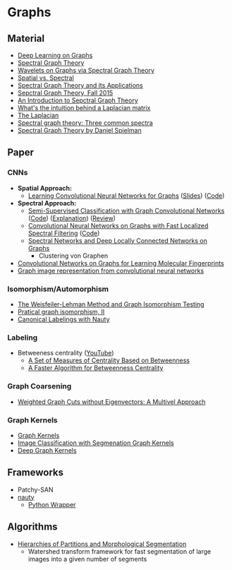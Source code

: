 # Graphs

## Material

* [Deep Learning on
  Graphs](https://figshare.com/articles/Deep_Learning_on_Graphs/4491686)
* [Spectral Graph Theory](http://www.math.ucsd.edu/~fan/research/revised.html)
* [Wavelets on Graphs via Spectral Graph
  Theory](https://arxiv.org/pdf/0912.3848.pdf)
* [Spatial vs.
  Spectral](https://www.quora.com/How-do-I-generalize-convolution-of-neural-networks-to-graphs)
* [Spectral Graph Theory and its
  Applications](http://www.cs.yale.edu/homes/spielman/sgta/SpectTut.pdf)
* [Sepctral Graph Theory, Fall
  2015](http://www.cs.yale.edu/homes/spielman/561/)
* [An Introduction to Sepctral Graph
  Theory](http://math.uchicago.edu/~may/REU2012/REUPapers/JiangJ.pdf)
* [What's the intuition behind a Laplacian
  matrix](https://www.quora.com/Graph-Theory-Whats-the-intuition-behind-a-Laplacian-matrix)
* [The Laplacian](http://www.cs.yale.edu/homes/spielman/561/2009/lect02-09.pdf)
* [Spectral graph theory: Three common 
  spectra](https://pdfs.semanticscholar.org/c1f1/c063b8d2b2678d6ba961f2f4c236923103d4.pdf)
* [Spectral Graph Theory by Daniel 
  Spielman](https://pdfs.semanticscholar.org/3265/e606639c89e64e5cac5e32dd3e9081b387be.pdf)

## Paper

### CNNs

* **Spatial Approach:**
  * [Learning Convolutional Neural Networks for
    Graphs](https://arxiv.org/pdf/1605.05273.pdf)
  ([Slides](http://www.matlog.net/icml2016_slides.pdf))
  ([Code](http://patchy.neclab.eu))
* **Spectral Approach:**
  * [Semi-Supervised Classification with Graph Convolutional
  Networks](https://arxiv.org/pdf/1609.02907v3.pdf)
  ([Code](https://github.com/tkipf/gcn))
  ([Explanation](http://tkipf.github.io/graph-convolutional-networks/))
  ([Review](http://www.inference.vc/how-powerful-are-graph-convolutions-review-of-kipf-welling-2016-2/))
  * [Convolutional Neural Networks on Graphs with Fast Localized
    Spectral Filtering](https://arxiv.org/pdf/1606.09375.pdf)
    ([Code](https://github.com/mdeff/cnn_graph))
  * [Spectral Networks and Deep Locally Connected Networks on
    Graphs](https://arxiv.org/pdf/1312.6203v3.pdf)
    * Clustering von Graphen
* [Convolutional Networks on Graphs for Learning Molecular
  Fingerprints](https://hips.seas.harvard.edu/files/duvenaud-graphs-nips-2015.pdf)
* [Graph image representation from convolutional neural
  networks](https://www.google.ch/patents/US9418458)

### Isomorphism/Automorphism

* [The Weisfeiler-Lehman Method and Graph Isomorphism Testing](https://arxiv.org/pdf/1101.5211v1.pdf)
* [Pratical graph isomorphism, II](https://arxiv.org/pdf/1301.1493v1.pdf)
* [Canonical Labelings with
  Nauty](https://computationalcombinatorics.wordpress.com/2012/09/20/canonical-labelings-with-nauty/)

### Labeling

* Betweeness centrality
  ([YouTube](https://www.youtube.com/watch?v=6V_-xWvpMFk))
  * [A Set of Measures of Centrality Based on 
    Betweenness](http://moreno.ss.uci.edu/23.pdf)
  * [A Faster Algorithm for Betweenness 
    Centrality](http://algo.uni-konstanz.de/publications/b-fabc-01.pdf)

### Graph Coarsening

* [Weighted Graph Cuts without Eigenvectors: A Multivel
  Approach](http://www.cs.utexas.edu/users/inderjit/public_papers/multilevel_pami.pdf)

### Graph Kernels

* [Graph Kernels](https://edoc.ub.uni-muenchen.de/7169/1/Borgwardt_KarstenMichael.pdf)
* [Image Classification with Segmenation Graph Kernels](http://www.di.ens.fr/~fbach/harchaoui_bach_cvpr07.pdf)
* [Deep Graph Kernels](http://dl.acm.org/citation.cfm?id=2783417)

## Frameworks

* Patchy-SAN
* [nauty](http://pallini.di.uniroma1.it)
  * [Python Wrapper](https://web.cs.dal.ca/~peter/software/pynauty/html/index.html)

## Algorithms

* [Hierarchies of Partitions and Morphological Segmentation](http://dl.acm.org/citation.cfm?id=715394)
  * Watershed transform framework for fast segmentation of large images into a given number of segments
